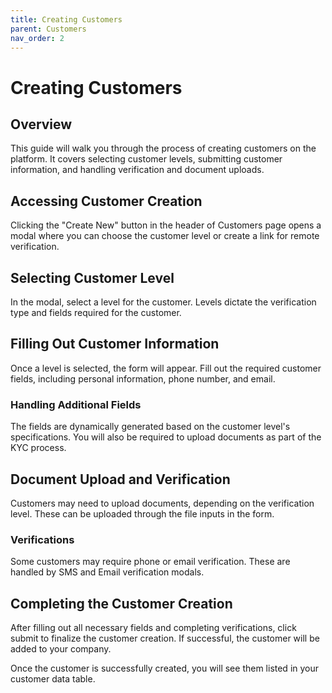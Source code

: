 ```yaml
---
title: Creating Customers
parent: Customers
nav_order: 2
---
```


# Creating Customers

## Overview

This guide will walk you through the process of creating customers on the platform. It covers selecting customer levels, submitting customer information, and handling verification and document uploads.

## Accessing Customer Creation

Clicking the "Create New" button in the header of Customers page opens a modal where you can choose the customer level or create a link for remote verification.

## Selecting Customer Level

In the modal, select a level for the customer. Levels dictate the verification type and fields required for the customer.

## Filling Out Customer Information

Once a level is selected, the form will appear. Fill out the required customer fields, including personal information, phone number, and email.

### Handling Additional Fields

The fields are dynamically generated based on the customer level's specifications. You will also be required to upload documents as part of the KYC process.

## Document Upload and Verification

Customers may need to upload documents, depending on the verification level. These can be uploaded through the file inputs in the form.

### Verifications

Some customers may require phone or email verification. These are handled by SMS and Email verification modals.

## Completing the Customer Creation

After filling out all necessary fields and completing verifications, click submit to finalize the customer creation. If successful, the customer will be added to your company.

Once the customer is successfully created, you will see them listed in your customer data table.